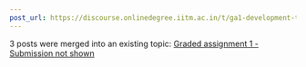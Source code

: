 ```yaml
---
post_url: https://discourse.onlinedegree.iitm.ac.in/t/ga1-development-tools-discussion-thread-tds-jan-2025/161083/126
---
```

3 posts were merged into an existing topic: [Graded assignment 1 - Submission not shown](/t/graded-assignment-1-submission-not-shown/165396/13)